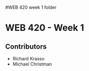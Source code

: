 #WEB 420 week 1 folder
<h1>WEB 420 - Week 1</h1>
<h2>Contributors</h2>
<ul>
  <li>Richard Krasso</li>
  <li>Michael Christman</li>
</ul>
